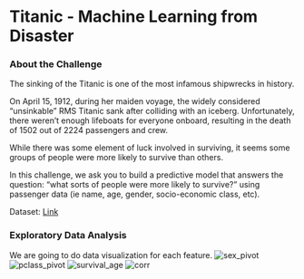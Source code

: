 # Titanic - Machine Learning from Disaster

### About the Challenge

The sinking of the Titanic is one of the most infamous shipwrecks in history.

On April 15, 1912, during her maiden voyage, the widely considered “unsinkable” RMS Titanic sank after colliding with an iceberg. Unfortunately, there weren’t enough lifeboats for everyone onboard, resulting in the death of 1502 out of 2224 passengers and crew.

While there was some element of luck involved in surviving, it seems some groups of people were more likely to survive than others.

In this challenge, we ask you to build a predictive model that answers the question: “what sorts of people were more likely to survive?” using passenger data (ie name, age, gender, socio-economic class, etc).

Dataset: [Link](https://www.kaggle.com/competitions/titanic/data)

### Exploratory Data Analysis

We are going to do data visualization for each feature.
![sex_pivot](/assets/images/sex_pivot.jpg)
![pclass_pivot](/assets/images/pclass_pivot.jpg)
![survival_age](/assets/images/survival_age.jpg)
![corr](/assets/images/corr.jpg)




